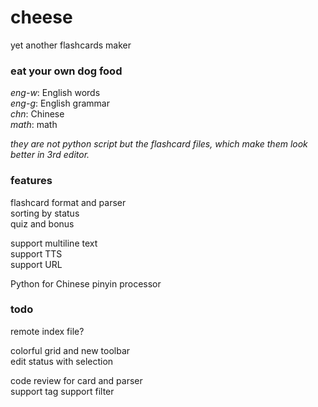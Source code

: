 # cheese

yet another flashcards maker  

### eat your own dog food

*eng-w*: English words  
*eng-g*: English grammar  
*chn*: Chinese  
*math*: math

*they are not python script but the flashcard files, which make them look better in 3rd editor.*

### features

flashcard format and parser  
sorting by status  
quiz and bonus  

support multiline text  
support TTS  
support URL  
  
Python for Chinese pinyin processor  

### todo

remote index file?

colorful grid and new toolbar  
edit status with selection

code review for card and parser  
support tag
support filter
